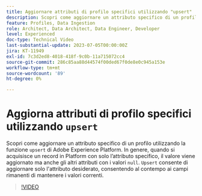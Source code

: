 ```yaml
---
title: Aggiornare attributi di profilo specifici utilizzando "upsert"
description: Scopri come aggiornare un attributo specifico di un profilo utilizzando la funzione "upsert" di Adobe Experience Platform.
feature: Profiles, Data Ingestion
role: Architect, Data Architect, Data Engineer, Developer
level: Experienced
doc-type: Technical Video
last-substantial-update: 2023-07-05T00:00:00Z
jira: KT-11949
exl-id: 7c3d2ed8-4018-418f-9c0b-11a715072cc4
source-git-commit: 286c85aa88d44574f00ded67f0de8e0c945a153e
workflow-type: tm+mt
source-wordcount: '89'
ht-degree: 0%

---
```


# Aggiorna attributi di profilo specifici utilizzando `upsert`

Scopri come aggiornare un attributo specifico di un profilo utilizzando la funzione `upsert` di Adobe Experience Platform. In genere, quando si acquisisce un record in Platform con solo l’attributo specifico, il valore viene aggiornato ma anche gli altri attributi con i valori `null`. `Upsert` consente di aggiornare solo l&#39;attributo desiderato, consentendo al contempo ai campi rimanenti di mantenere i valori correnti.

>[!VIDEO](https://video.tv.adobe.com/v/3443449/?learn=on&enablevpops&captions=ita)
